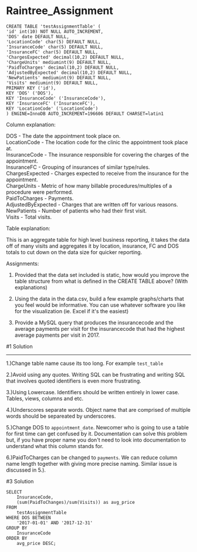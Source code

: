 # Raintree_Assignment

```Create Table statement for the data included:
CREATE TABLE 'testAssignmentTable' (
'id' int(10) NOT NULL AUTO_INCREMENT,
'DOS' date DEFAULT NULL,
'LocationCode' char(5) DEFAULT NULL,
'InsuranceCode' char(5) DEFAULT NULL,
'InsuranceFC' char(5) DEFAULT NULL,
'ChargesExpected' decimal(10,2) DEFAULT NULL,
'ChargeUnits' mediumint(9) DEFAULT NULL,
'PaidToCharges' decimal(10,2) DEFAULT NULL,
'AdjustedByExpected' decimal(10,2) DEFAULT NULL,
'NewPatients' mediumint(9) DEFAULT NULL,
'Visits' mediumint(9) DEFAULT NULL,
PRIMARY KEY ('id'),
KEY 'DOS' ('DOS'),
KEY 'InsuranceCode' ('InsuranceCode'),
KEY 'InsuranceFC' ('InsuranceFC'),
KEY 'LocationCode' ('LocationCode')
) ENGINE=InnoDB AUTO_INCREMENT=196606 DEFAULT CHARSET=latin1
```
Column explanation:

DOS - The date the appointment took place on.<br>
LocationCode - The location code for the clinic the appointment took place at.<br>
InsuranceCode - The insurance responsible for covering the charges of the appointment.<br> 
InsuranceFC - Grouping of insurances of similar type/rules.<br> 
ChargesExpected - Charges expected to receive from the insurance for the appointment.<br> 
ChargeUnits - Metric of how many billable procedures/multiples of a procedure were performed.<br> 
PaidToCharges - Payments.<br> 
AdjustedByExpected - Charges that are written off for various reasons.<br> 
NewPatients - Number of patients who had their first visit. <br>
Visits - Total visits.<br>

Table explanation:

This is an aggregate table for high level business reporting, it takes the data off of many visits and aggregates it by location, insurance, FC and DOS totals to cut down on the data size for quicker reporting.

Assignments:

1. Provided that the data set included is static, how would you improve the table structure from what is defined in the CREATE TABLE above? (With explanations)

2. Using the data in the data.csv, build a few example graphs/charts that you feel would be informative. You can use whatever software you like for the visualization (ie. Excel if it's the easiest)

3. Provide a MySQL query that produces the insurancecode and the average payments per visit for the insurancecode that had the highest average payments per visit in 2017.

#1 Solution<br> 
<hr>
1.)Change table name cause its too long. For example <code>test_table</code><br>

2.)Avoid using any quotes. Writing SQL can be frustrating and writing SQL that involves quoted identifiers is even more frustrating.<br> 

3.)Using Lowercase. Identifiers should be written entirely in lower case. Tables, views, columns and etc. <br> 

4.)Underscores separate words. Object name that are comprised of multiple words should be separeated by underscores.<br> 

5.)Change DOS to <code>appointment_date</code>. Newcomer who is going to use a table for first time can get confused by it. Documentation can solve this problem but, if you have proper name you don't need to look into documentation to understand what this column stands for.<br>

6.)PaidToCharges can be changed to <code>payments</code>. We can reduce column name length together with giving more precise naming. Similar issue is discussed in 5.).


#3 Solution 

```
SELECT
    InsuranceCode,
    (sum(PaidToChanges)/sum(Visits)) as avg_price
FROM 
    testAssignmentTable
WHERE DOS BETWEEN 
    '2017-01-01' AND '2017-12-31'
GROUP BY 
    InsuranceCode
ORDER BY 
    avg_price DESC;
```
